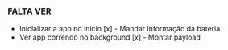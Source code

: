### FALTA VER

- Inicializar a app no inicio
[x] - Mandar informação da bateria
- Ver app correndo no background
[x] - Montar payload
